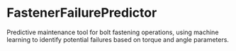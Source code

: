 # FastenerFailurePredictor
Predictive maintenance tool for bolt fastening operations, using machine learning to identify potential failures based on torque and angle parameters.
